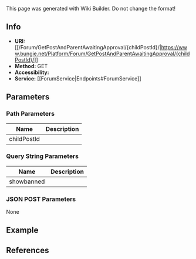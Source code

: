 <span class="wiki-builder">This page was generated with Wiki Builder. Do not change the format!</span>

## Info

* **URI:** [[/Forum/GetPostAndParentAwaitingApproval/{childPostId}/|https://www.bungie.net/Platform/Forum/GetPostAndParentAwaitingApproval/{childPostId}/]]
* **Method:** GET
* **Accessibility:** 
* **Service:** [[ForumService|Endpoints#ForumService]]

## Parameters
### Path Parameters
Name | Description
---- | -----------
childPostId | 

### Query String Parameters
Name | Description
---- | -----------
showbanned | 

### JSON POST Parameters
None

## Example


## References
